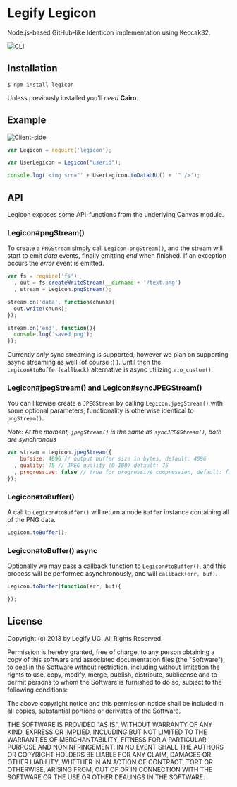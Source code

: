 # Legify Legicon

Node.js-based GitHub-like Identicon implementation using Keccak32.

![CLI](http://f.cl.ly/items/3m2M2Y2G3V3f3Z3g141w/Untitled321.gif)

## Installation

    $ npm install legicon

Unless previously installed you'll _need_ __Cairo__.

## Example

![Client-side](http://f.cl.ly/items/1k1A0G3N0s0X1O1Z101U/Untitled32.gif)

```javascript
var Legicon = require('legicon');

var UserLegicon = Legicon("userid");

console.log('<img src="' + UserLegicon.toDataURL() + '" />');
```

## API

Legicon exposes some API-functions from the underlying Canvas module.

### Legicon#pngStream()

  To create a `PNGStream` simply call `Legicon.pngStream()`, and the stream will start to emit _data_ events, finally emitting _end_ when finished. If an exception occurs the _error_ event is emitted.

```javascript
var fs = require('fs')
  , out = fs.createWriteStream(__dirname + '/text.png')
  , stream = Legicon.pngStream();

stream.on('data', function(chunk){
  out.write(chunk);
});

stream.on('end', function(){
  console.log('saved png');
});
```

Currently _only_ sync streaming is supported, however we plan on supporting async streaming as well (of course :) ). Until then the `Legicon#toBuffer(callback)` alternative is async utilizing `eio_custom()`.

### Legicon#jpegStream() and Legicon#syncJPEGStream()

You can likewise create a `JPEGStream` by calling `Legicon.jpegStream()` with
some optional parameters; functionality is otherwise identical to
`pngStream()`.

_Note: At the moment, `jpegStream()` is the same as `syncJPEGStream()`, both
are synchronous_

```javascript
var stream = Legicon.jpegStream({
    bufsize: 4096 // output buffer size in bytes, default: 4096 
  , quality: 75 // JPEG quality (0-100) default: 75
  , progressive: false // true for progressive compression, default: fals
});
```

### Legicon#toBuffer()

A call to `Legicon#toBuffer()` will return a node `Buffer` instance containing all of the PNG data.

```javascript
Legicon.toBuffer();
```

### Legicon#toBuffer() async

Optionally we may pass a callback function to `Legicon#toBuffer()`, and this process will be performed asynchronously, and will `callback(err, buf)`.

```javascript
Legicon.toBuffer(function(err, buf){

});
```

## License

Copyright (c) 2013 by Legify UG. All Rights Reserved.

Permission is hereby granted, free of charge, to any person obtaining a copy of this software and associated documentation files (the "Software"), to deal in the Software without restriction, including without limitation the rights to use, copy, modify, merge, publish, distribute, sublicense and to permit persons to whom the Software is furnished to do so, subject to the following conditions:

The above copyright notice and this permission notice shall be included in all copies, substantial portions or derivates of the Software.

THE SOFTWARE IS PROVIDED "AS IS", WITHOUT WARRANTY OF ANY KIND, EXPRESS OR IMPLIED, INCLUDING BUT NOT LIMITED TO THE WARRANTIES OF MERCHANTABILITY, FITNESS FOR A PARTICULAR PURPOSE AND NONINFRINGEMENT. IN NO EVENT SHALL THE AUTHORS OR COPYRIGHT HOLDERS BE LIABLE FOR ANY CLAIM, DAMAGES OR OTHER LIABILITY, WHETHER IN AN ACTION OF CONTRACT, TORT OR OTHERWISE, ARISING FROM, OUT OF OR IN CONNECTION WITH THE SOFTWARE OR THE USE OR OTHER DEALINGS IN THE SOFTWARE.
